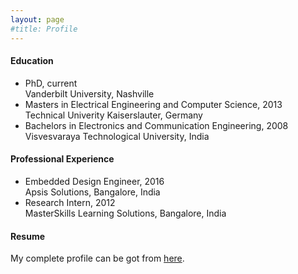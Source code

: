 ```yaml
---
layout: page
#title: Profile
---
```


#### Education
* PhD, current\
Vanderbilt University, Nashville
* Masters in Electrical Engineering and Computer Science, 2013\
Technical Univerity Kaiserslauter, Germany
* Bachelors in Electronics and Communication Engineering, 2008\
Visvesvaraya Technological University, India

#### Professional Experience
* Embedded Design Engineer, 2016\
Apsis Solutions, Bangalore, India
* Research Intern, 2012\
MasterSkills Learning Solutions, Bangalore, India

#### Resume
My complete profile can be got from [here](https://drive.google.com/file/d/1YahsTOhpMjDUra-686odx_lCwbWS7YDR/view?usp=sharing).
